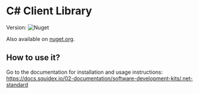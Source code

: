 # C# Client Library

Version: ![Nuget](https://img.shields.io/nuget/v/Squidex.ClientLibrary?style=flat-square)

Also available on [nuget.org](https://www.nuget.org/packages/Squidex.ClientLibrary/).

## How to use it?

Go to the documentation for installation and usage instructions: https://docs.squidex.io/02-documentation/software-development-kits/.net-standard
